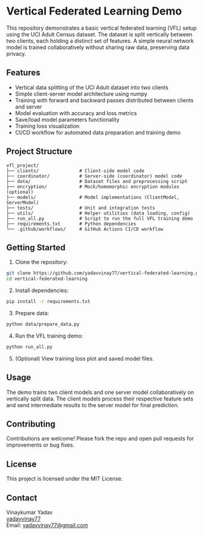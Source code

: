 
# Vertical Federated Learning Demo

This repository demonstrates a basic vertical federated learning (VFL) setup using the UCI Adult Census dataset. The dataset is split vertically between two clients, each holding a distinct set of features. A simple neural network model is trained collaboratively without sharing raw data, preserving data privacy.

## Features

- Vertical data splitting of the UCI Adult dataset into two clients
- Simple client-server model architecture using numpy
- Training with forward and backward passes distributed between clients and server
- Model evaluation with accuracy and loss metrics
- Save/load model parameters functionality
- Training loss visualization
- CI/CD workflow for automated data preparation and training demo

## Project Structure

```
vfl_project/
├── clients/               # Client-side model code
├── coordinator/           # Server-side (coordinator) model code
├── data/                  # Dataset files and preprocessing script
├── encryption/            # Mock/homomorphic encryption modules (optional)
├── models/                # Model implementations (ClientModel, ServerModel)
├── tests/                 # Unit and integration tests
├── utils/                 # Helper utilities (data loading, config)
├── run_all.py             # Script to run the full VFL training demo
├── requirements.txt       # Python dependencies
└── .github/workflows/     # GitHub Actions CI/CD workflow
```

## Getting Started

1. Clone the repository:

```bash
git clone https://github.com/yadavvinay77/vertical-federated-learning.git
cd vertical-federated-learning
```

2. Install dependencies:

```bash
pip install -r requirements.txt
```

3. Prepare data:

```bash
python data/prepare_data.py
```

4. Run the VFL training demo:

```bash
python run_all.py
```

5. (Optional) View training loss plot and saved model files.

## Usage

The demo trains two client models and one server model collaboratively on vertically split data. The client models process their respective feature sets and send intermediate results to the server model for final prediction.

## Contributing

Contributions are welcome! Please fork the repo and open pull requests for improvements or bug fixes.

## License

This project is licensed under the MIT License.

## Contact

Vinaykumar Yadav  
[yadavvinay77](https://github.com/yadavvinay77)  
Email: yadavvinay77@gmail.com
